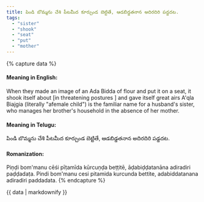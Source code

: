 ```yaml
---
title: పిండి బొమ్మను చేశి పీటమీద కూర్చుండ బెట్టితే, ఆడబిడ్డతనాన అదిరదిరి పడ్డదట.
tags:
  - "sister"
  - "shook"
  - "seat"
  - "put"
  - "mother"
---
```


{% capture data %}
#### Meaning in English:
When they made an image of an Ada Bidda of flour and put it on a seat, it shook itself about [in threatening postures ] and gave itself great airs
A'qla Biajgia (literally "afemale child") is the familiar name for a husband's sister, who manages her brother's household in the absence of her mother.

#### Meaning in Telugu:
పిండి బొమ్మను చేశి పీటమీద కూర్చుండ బెట్టితే, ఆడబిడ్డతనాన అదిరదిరి పడ్డదట.

#### Romanization:
Piṇḍi bom'manu cēśi pīṭamīda kūrcuṇḍa beṭṭitē, āḍabiḍḍatanāna adiradiri paḍḍadaṭa.
Pindi bom'manu cesi pitamida kurcunda bettite, adabiddatanana adiradiri paddadata.
{% endcapture %}

{{ data | markdownify }}


